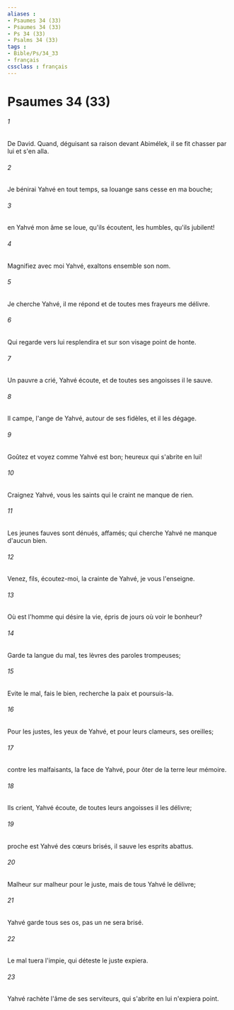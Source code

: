 ```yaml
---
aliases : 
- Psaumes 34 (33)
- Psaumes 34 (33)
- Ps 34 (33)
- Psalms 34 (33)
tags : 
- Bible/Ps/34_33
- français
cssclass : français
---
```


# Psaumes 34 (33)

###### 1
De David. Quand, déguisant sa raison devant Abimélek, il se fit chasser par lui et s'en alla.
###### 2
Je bénirai Yahvé en tout temps, sa louange sans cesse en ma bouche;
###### 3
en Yahvé mon âme se loue, qu'ils écoutent, les humbles, qu'ils jubilent!
###### 4
Magnifiez avec moi Yahvé, exaltons ensemble son nom.
###### 5
Je cherche Yahvé, il me répond et de toutes mes frayeurs me délivre.
###### 6
Qui regarde vers lui resplendira et sur son visage point de honte.
###### 7
Un pauvre a crié, Yahvé écoute, et de toutes ses angoisses il le sauve.
###### 8
Il campe, l'ange de Yahvé, autour de ses fidèles, et il les dégage.
###### 9
Goûtez et voyez comme Yahvé est bon; heureux qui s'abrite en lui!
###### 10
Craignez Yahvé, vous les saints qui le craint ne manque de rien.
###### 11
Les jeunes fauves sont dénués, affamés; qui cherche Yahvé ne manque d'aucun bien.
###### 12
Venez, fils, écoutez-moi, la crainte de Yahvé, je vous l'enseigne.
###### 13
Où est l'homme qui désire la vie, épris de jours où voir le bonheur?
###### 14
Garde ta langue du mal, tes lèvres des paroles trompeuses;
###### 15
Evite le mal, fais le bien, recherche la paix et poursuis-la.
###### 16
Pour les justes, les yeux de Yahvé, et pour leurs clameurs, ses oreilles;
###### 17
contre les malfaisants, la face de Yahvé, pour ôter de la terre leur mémoire.
###### 18
Ils crient, Yahvé écoute, de toutes leurs angoisses il les délivre;
###### 19
proche est Yahvé des cœurs brisés, il sauve les esprits abattus.
###### 20
Malheur sur malheur pour le juste, mais de tous Yahvé le délivre;
###### 21
Yahvé garde tous ses os, pas un ne sera brisé.
###### 22
Le mal tuera l'impie, qui déteste le juste expiera.
###### 23
Yahvé rachète l'âme de ses serviteurs, qui s'abrite en lui n'expiera point.
